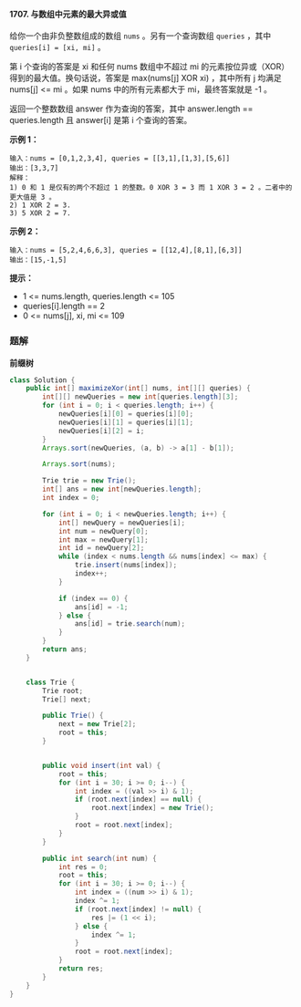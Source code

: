 #### 1707. 与数组中元素的最大异或值

给你一个由非负整数组成的数组 `nums` 。另有一个查询数组 `queries` ，其中 `queries[i] = [xi, mi]` 。

第 i 个查询的答案是 xi 和任何 nums 数组中不超过 mi 的元素按位异或（XOR）得到的最大值。换句话说，答案是 max(nums[j] XOR xi) ，其中所有 j 均满足 nums[j] <= mi 。如果 nums 中的所有元素都大于 mi，最终答案就是 -1 。

返回一个整数数组 answer 作为查询的答案，其中 answer.length == queries.length 且 answer[i] 是第 i 个查询的答案。

**示例 1：**

```shell
输入：nums = [0,1,2,3,4], queries = [[3,1],[1,3],[5,6]]
输出：[3,3,7]
解释：
1) 0 和 1 是仅有的两个不超过 1 的整数。0 XOR 3 = 3 而 1 XOR 3 = 2 。二者中的更大值是 3 。
2) 1 XOR 2 = 3.
3) 5 XOR 2 = 7.
```

**示例 2：**

```shell
输入：nums = [5,2,4,6,6,3], queries = [[12,4],[8,1],[6,3]]
输出：[15,-1,5]
```

**提示：**

* 1 <= nums.length, queries.length <= 105
* queries[i].length == 2
* 0 <= nums[j], xi, mi <= 109

### 题解

**前缀树**

```java
class Solution {
    public int[] maximizeXor(int[] nums, int[][] queries) {
        int[][] newQueries = new int[queries.length][3];
        for (int i = 0; i < queries.length; i++) {
            newQueries[i][0] = queries[i][0];
            newQueries[i][1] = queries[i][1];
            newQueries[i][2] = i;
        }
        Arrays.sort(newQueries, (a, b) -> a[1] - b[1]);

        Arrays.sort(nums);

        Trie trie = new Trie();
        int[] ans = new int[newQueries.length];
        int index = 0;

        for (int i = 0; i < newQueries.length; i++) {
            int[] newQuery = newQueries[i];
            int num = newQuery[0];
            int max = newQuery[1];
            int id = newQuery[2];
            while (index < nums.length && nums[index] <= max) {
                trie.insert(nums[index]);
                index++;
            }

            if (index == 0) {
                ans[id] = -1;
            } else {
                ans[id] = trie.search(num);
            }
        }
        return ans;
    }


    class Trie {
        Trie root;
        Trie[] next;

        public Trie() {
            next = new Trie[2];
            root = this;
        }


        public void insert(int val) {
            root = this;
            for (int i = 30; i >= 0; i--) {
                int index = ((val >> i) & 1);
                if (root.next[index] == null) {
                    root.next[index] = new Trie();
                }
                root = root.next[index];
            }
        }

        public int search(int num) {
            int res = 0;
            root = this;
            for (int i = 30; i >= 0; i--) {
                int index = ((num >> i) & 1);
                index ^= 1;
                if (root.next[index] != null) {
                    res |= (1 << i);
                } else {
                    index ^= 1;
                }
                root = root.next[index];
            }
            return res;
        }
    }
}
```

